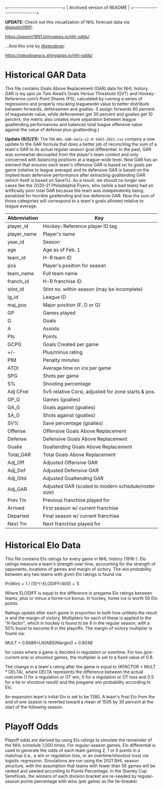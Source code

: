 
+----------------------------+
| Archived version of README |
+----------------------------+



**UPDATE:** Check out this visualization of NHL forecast data via [@pquinn1991](https://github.com/pquinn1991):

https://pquinn1991.shinyapps.io/nhl-odds/

...And this one by [@steodose](https://github.com/steodose/NHL-Odds):

https://steodosescu.shinyapps.io/nhl-odds/

# Historical GAR Data
This file contains Goals Above Replacement (GAR) data for NHL history. GAR is my spin on Tom Awad’s Goals Versus Threshold (GVT) and Hockey-Reference.com’s Point Shares (PS), calculated by running a series of regressions and properly rescaling leaguewide value to better distribute between forwards, defensemen and goalies. (I assign forwards 60 percent of leaguewide value, while defensemen get 30 percent and goalies get 10 percent; the metric also creates more separation between league goaltending performances and balances total league offensive value against the value of defense plus goaltending.)

**Update (9/5/21):** The file ```NHL-GAR-data-v2.0-1943-2021.csv``` contains a new update to the GAR formula that does a better job of reconciling the sum of a team's GAR to its actual regular-season goal differential. In the past, GAR was somewhat decoupled from the player's team context and only concerned with balancing positions at a league-wide level. Now GAR has an element that ensures each team's offensive GAR is based on its goals per game (relative to league average) and its defensive GAR is based on the implied team defensive performance after extracting goaltending GAR (which itself is based on Save%). As a result, we should no longer see cases like the 2020-21 Philadelphia Flyers, who (while a bad team) had an artificially poor total GAR because the team was independently being penalized for horrible goaltending and low defensive GAR. Now the sum of those categories will correspond to a team's goals allowed relative to league average.


| Abbreviation |                         Key                          |
|--------------|------------------------------------------------------|
| player_id    | Hockey-Reference player ID tag                       |
| player_name  | Player's name                                        |
| year_id      | Season                                               |
| age          | Age as of Feb. 1                                     |
| team_id      | H-R team ID                                          |
| pos          | Player's position for season                         |
| team_name    | Full team name                                       |
| franch_id    | H-R franchise ID                                     |
| stint_id     | Stint no. within season (may be incomplete)          |
| lg_id        | League ID                                            |
| maj_pos      | Major position (F, D or G)                           |
| GP           | Games played                                         |
| G            | Goals                                                |
| A            | Assists                                              |
| Pts          | Points                                               |
| GCPG         | Goals Created per game                               |
| +/-          | Plus/minus rating                                    |
| PIM          | Penalty minutes                                      |
| ATOI         | Average time on ice per game                         |
| SPG          | Shots per game                                       |
| S%           | Shooting percentage                                  |
| Adj CFrel    | 5v5 relative Corsi, adjusted for zone starts & pos.  |
| GP_G         | Games (goalies)                                      |
| GA_G         | Goals against (goalies)                              |
| SA_G         | Shots against (goalies)                              |
| SV%          | Save percentage (goalies)                            |
| Offense      | Offensive Goals Above Replacement                    |
| Defense      | Defensive Goals Above Replacement                    |
| Goalie       | Goaltending Goals Above Replacement                  |
| Total_GAR    | Total Goals Above Replacement                        |
| Adj_Off      | Adjusted Offensive GAR                               |
| Adj_Def      | Adjusted Defensive GAR                               |
| Adj_Gltd     | Adjusted Goaltending GAR                             |
| Adj_GAR      | Adjusted GAR (scaled to modern schedule/roster size) |
| Prev Tm      | Previous franchise played for                        |
| Arrived      | First season w/ current franchise                    |
| Departed     | Final season w/ current franchise                    |
| Next Tm      | Next franchise played for                            |

# Historical Elo Data

This file contains Elo ratings for every game in NHL history (1918-). Elo ratings measure a team's strength over time, accounting for the strength of opponents, locations of games and margin of victory. The win probability between any two teams with given Elo ratings is found via:

Pr(Win) = 1 / (10^(-ELODIFF/400) + 1)

Where ELODIFF is equal to the difference in pregame Elo ratings between teams, plus or minus a home-ice bonus. In hockey, home ice is worth 50 Elo points.

Ratings update after each game in proportion to both how unlikely the result is and the margin of victory. Multipliers for each of these is applied to the "K-factor", which in hockey is found to be 6 in the regular season, with a 50% boost to become 9 in the playoffs. The margin of victory multiplier is found via:

MULT = 0.6686*LN(ABS(Margin)) + 0.8048

for cases where a game is decided in regulation or overtime. For ties (pre-current era) or shootout games, the multiplier is set to a fixed value of 0.8.

The change in a team's rating after the game is equal to (KFACTOR * MULT * DELTA), where DELTA represents the difference between the actual outcome (1 for a regulation or OT win, 0 for a regulation or OT loss and 0.5 for a tie or shootout result) and the pregame win probability according to Elo.

An expansion team's initial Elo is set to be 1380. A team's final Elo from the end of one season is reverted toward a mean of 1505 by 30 percent at the start of the following season.

# Playoff Odds

Playoff odds are derived by using Elo ratings to simulate the remainder of the NHL schedule 1,000 times. For regular-season games, Elo differential is used to generate the odds of each team gaining 2, 1 or 0 points in a matchup (i.e., a win or regulation loss, or an overtime/shootout loss) via logistic regression. Simulations are run using the 2021 NHL season structure, with the assumption that teams with fewer than 56 games will be ranked and seeded according to Points Percentage. In the Stanley Cup Semifinals, the winners of each division bracket are re-seeded by regular-season points percentage with wins (per game) as the tie-breaker.
